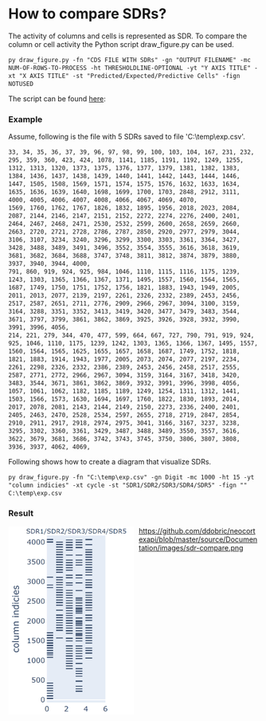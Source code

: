 # How to compare SDRs?

The activity of columns and cells is represented as SDR. To compare the column or cell activity the Python script draw_figure.py can be used.

~~~
py draw_figure.py -fn "CDS FILE WITH SDRs" -gn "OUTPUT FILENAME" -mc NUM-OF-ROWS-TO-PROCESS -ht THRESHOLDLINE-OPTIONAL -yt "Y AXIS TITLE" -xt "X AXIS TITLE" -st "Predicted/Expected/Predictive Cells" -fign NOTUSED
~~~

The script can be found <a href="https://github.com/ddobric/neocortexapi/tree/master/Python/ColumnActivityDiagram">here</a>: 

### Example

Assume, following is the file with 5 SDRs saved to file 'C:\temp\exp.csv'.

~~~
33, 34, 35, 36, 37, 39, 96, 97, 98, 99, 100, 103, 104, 167, 231, 232, 295, 359, 360, 423, 424, 1078, 1141, 1185, 1191, 1192, 1249, 1255, 1312, 1313, 1320, 1373, 1375, 1376, 1377, 1379, 1381, 1382, 1383, 1384, 1436, 1437, 1438, 1439, 1440, 1441, 1442, 1443, 1444, 1446, 1447, 1505, 1508, 1569, 1571, 1574, 1575, 1576, 1632, 1633, 1634, 1635, 1636, 1639, 1640, 1698, 1699, 1700, 1703, 2848, 2912, 3111, 4000, 4005, 4006, 4007, 4008, 4066, 4067, 4069, 4070, 
1569, 1760, 1762, 1767, 1826, 1832, 1895, 1956, 2018, 2023, 2084, 2087, 2144, 2146, 2147, 2151, 2152, 2272, 2274, 2276, 2400, 2401, 2464, 2467, 2468, 2471, 2530, 2532, 2599, 2600, 2658, 2659, 2660, 2663, 2720, 2721, 2728, 2786, 2787, 2850, 2920, 2977, 2979, 3044, 3106, 3107, 3234, 3240, 3296, 3299, 3300, 3303, 3361, 3364, 3427, 3428, 3488, 3489, 3491, 3496, 3552, 3554, 3555, 3616, 3618, 3619, 3681, 3682, 3684, 3688, 3747, 3748, 3811, 3812, 3874, 3879, 3880, 3937, 3940, 3944, 4000, 
791, 860, 919, 924, 925, 984, 1046, 1110, 1115, 1116, 1175, 1239, 1243, 1303, 1365, 1366, 1367, 1371, 1495, 1557, 1560, 1564, 1565, 1687, 1749, 1750, 1751, 1752, 1756, 1821, 1883, 1943, 1949, 2005, 2011, 2013, 2077, 2139, 2197, 2261, 2326, 2332, 2389, 2453, 2456, 2517, 2587, 2651, 2711, 2776, 2909, 2966, 2967, 3094, 3100, 3159, 3164, 3288, 3351, 3352, 3413, 3419, 3420, 3477, 3479, 3483, 3544, 3671, 3797, 3799, 3861, 3862, 3869, 3925, 3926, 3928, 3932, 3990, 3991, 3996, 4056, 
214, 221, 279, 344, 470, 477, 599, 664, 667, 727, 790, 791, 919, 924, 925, 1046, 1110, 1175, 1239, 1242, 1303, 1365, 1366, 1367, 1495, 1557, 1560, 1564, 1565, 1625, 1655, 1657, 1658, 1687, 1749, 1752, 1818, 1821, 1883, 1914, 1943, 1977, 2005, 2073, 2074, 2077, 2197, 2234, 2261, 2298, 2326, 2332, 2386, 2389, 2453, 2456, 2458, 2517, 2555, 2587, 2771, 2772, 2966, 2967, 3094, 3159, 3164, 3167, 3418, 3420, 3483, 3544, 3671, 3861, 3862, 3869, 3932, 3991, 3996, 3998, 4056, 
1057, 1061, 1062, 1182, 1185, 1189, 1249, 1254, 1311, 1312, 1441, 1503, 1566, 1573, 1630, 1694, 1697, 1760, 1822, 1830, 1893, 2014, 2017, 2078, 2081, 2143, 2144, 2149, 2150, 2273, 2336, 2400, 2401, 2405, 2463, 2470, 2528, 2534, 2597, 2655, 2718, 2719, 2847, 2854, 2910, 2911, 2917, 2918, 2974, 2975, 3041, 3166, 3167, 3237, 3238, 3295, 3302, 3360, 3361, 3429, 3487, 3488, 3489, 3550, 3557, 3616, 3622, 3679, 3681, 3686, 3742, 3743, 3745, 3750, 3806, 3807, 3808, 3936, 3937, 4062, 4069, 
~~~

Following shows how to create a diagram that visualize SDRs.

~~~
py draw_figure.py -fn "C:\temp\exp.csv" -gn Digit -mc 1000 -ht 15 -yt "column indicies" -xt cycle -st "SDR1/SDR2/SDR3/SDR4/SDR5" -fign ""
C:\temp\exp.csv
~~~

### Result

<img src="/source/Documentation/images/sdr-compare.png" alt="Result of compare" style="float: left; margin-right: 10px;" width=50% height=50% />

https://github.com/ddobric/neocortexapi/blob/master/source/Documentation/images/sdr-compare.png
